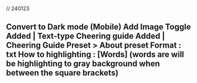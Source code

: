 // 240123

Convert to Dark mode (Mobile)
Add Image Toggle
Added | Text-type Cheering guide
  Added | Cheering Guide Preset 
    > About preset
      Format : txt
      How to highlighting : [Words] (words are will be highlighting to gray background when between the square brackets)
---

